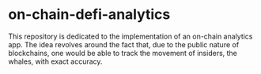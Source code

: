 # on-chain-defi-analytics
This repository is dedicated to the implementation of an on-chain analytics app. The idea revolves around the fact that, due to the public nature of blockchains, one would be able to track the movement of insiders, the whales, with exact accuracy.
